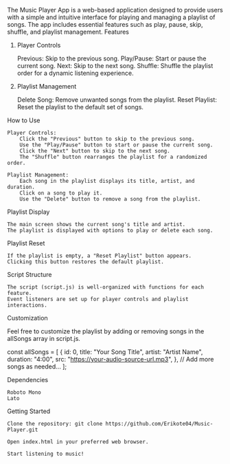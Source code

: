 The Music Player App is a web-based application designed to provide users with a simple and intuitive interface for playing and managing a playlist of songs. The app includes essential features such as play, pause, skip, shuffle, and playlist management.
Features
1. Player Controls

    Previous: Skip to the previous song.
    Play/Pause: Start or pause the current song.
    Next: Skip to the next song.
    Shuffle: Shuffle the playlist order for a dynamic listening experience.

2. Playlist Management

    Delete Song: Remove unwanted songs from the playlist.
    Reset Playlist: Reset the playlist to the default set of songs.

How to Use

    Player Controls:
        Click the "Previous" button to skip to the previous song.
        Use the "Play/Pause" button to start or pause the current song.
        Click the "Next" button to skip to the next song.
        The "Shuffle" button rearranges the playlist for a randomized order.

    Playlist Management:
        Each song in the playlist displays its title, artist, and duration.
        Click on a song to play it.
        Use the "Delete" button to remove a song from the playlist.

Playlist Display

    The main screen shows the current song's title and artist.
    The playlist is displayed with options to play or delete each song.

Playlist Reset

    If the playlist is empty, a "Reset Playlist" button appears.
    Clicking this button restores the default playlist.

Script Structure

    The script (script.js) is well-organized with functions for each feature.
    Event listeners are set up for player controls and playlist interactions.

Customization

Feel free to customize the playlist by adding or removing songs in the allSongs array in script.js.

const allSongs = [
  {
    id: 0,
    title: "Your Song Title",
    artist: "Artist Name",
    duration: "4:00",
    src: "https://your-audio-source-url.mp3",
  },
  // Add more songs as needed...
];

Dependencies

    Roboto Mono
    Lato

Getting Started

    Clone the repository: git clone https://github.com/Erikote04/Music-Player.git

    Open index.html in your preferred web browser.

    Start listening to music!
